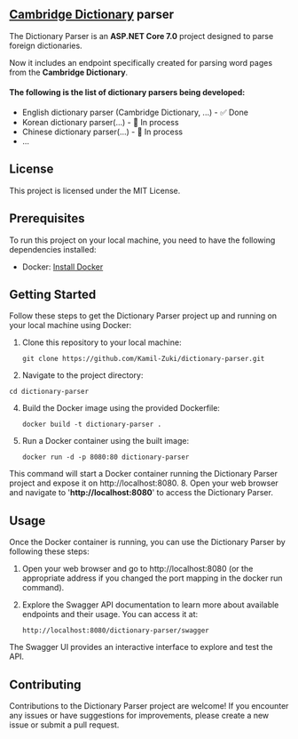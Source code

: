 ## [Cambridge Dictionary](https://dictionary.cambridge.org/) parser

The Dictionary Parser is an **ASP.NET Core 7.0** project designed to parse foreign dictionaries.

Now it includes an endpoint specifically created for parsing word pages from the **Cambridge Dictionary**. 

#### The following is the list of dictionary parsers being developed:

- English dictionary parser (Cambridge Dictionary, ...) - :white_check_mark: Done
- Korean dictionary parser(...) - :construction: In process
- Chinese dictionary parser(...) - :construction: In process
- ...

## License
This project is licensed under the MIT License.

## Prerequisites

To run this project on your local machine, you need to have the following dependencies installed:

- Docker: [Install Docker](https://docs.docker.com/get-docker/)

## Getting Started

Follow these steps to get the Dictionary Parser project up and running on your local machine using Docker:

1. Clone this repository to your local machine:

   ```shell
   git clone https://github.com/Kamil-Zuki/dictionary-parser.git
   ```
2. Navigate to the project directory:
  ```shell
  cd dictionary-parser
  ```
4. Build the Docker image using the provided Dockerfile:
   ```shell
   docker build -t dictionary-parser .
   ```
6. Run a Docker container using the built image:
   ```shell
   docker run -d -p 8080:80 dictionary-parser
   ```
  This command will start a Docker container running the Dictionary Parser project and expose it on http://localhost:8080.
8. Open your web browser and navigate to '**http://localhost:8080**' to access the Dictionary Parser.

## Usage
Once the Docker container is running, you can use the Dictionary Parser by following these steps:

1. Open your web browser and go to http://localhost:8080 (or the appropriate address if you changed the port mapping in the docker run command).

2. Explore the Swagger API documentation to learn more about available endpoints and their usage. You can access it at:
   ```shell
   http://localhost:8080/dictionary-parser/swagger
   ```
The Swagger UI provides an interactive interface to explore and test the API.

## Contributing
Contributions to the Dictionary Parser project are welcome! If you encounter any issues or have suggestions for improvements, please create a new issue or submit a pull request.


